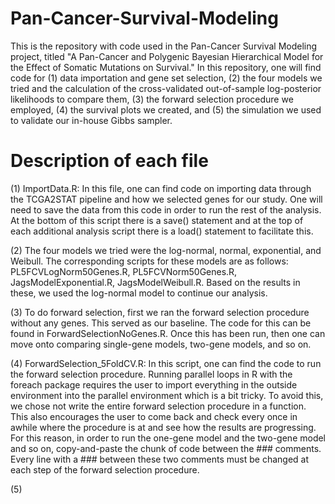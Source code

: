 # Pan-Cancer-Survival-Modeling

This is the repository with code used in the Pan-Cancer Survival Modeling project, titled "A Pan-Cancer and Polygenic Bayesian Hierarchical Model for the Effect of Somatic Mutations on Survival." In this repository, one will find code for (1) data importation and gene set selection, (2) the four models we tried and the calculation of the cross-validated out-of-sample log-posterior likelihoods to compare them, (3) the forward selection procedure we employed, (4) the survival plots we created, and (5) the simulation we used to validate our in-house Gibbs sampler.

# Description of each file 
(1) ImportData.R: In this file, one can find code on importing data through the TCGA2STAT pipeline and how we selected genes for our study. One will need to save the data from this code in order to run the rest of the analysis. At the bottom of this script there is a save() statement and at the top of each additional analysis script there is a load() statement to facilitate this. 

(2) The four models we tried were the log-normal, normal, exponential, and Weibull. The corresponding scripts for these models are as follows: PL5FCVLogNorm50Genes.R, PL5FCVNorm50Genes.R, JagsModelExponential.R, JagsModelWeibull.R. Based on the results in these, we used the log-normal model to continue our analysis. 

(3) To do forward selection, first we ran the forward selection procedure without any genes. This served as our baseline. The code for this can be found in ForwardSelectionNoGenes.R. Once this has been run, then one can move onto comparing single-gene models, two-gene models, and so on. 

(4) ForwardSelection_5FoldCV.R: In this script, one can find the code to run the forward selection procedure. Running parallel loops in R with the foreach package requires the user to import everything in the outside environment into the parallel environment which is a bit tricky. To avoid this, we chose not write the entire forward selection procedure in a function. This also encourages the user to come back and check every once in awhile where the procedure is at and see how the results are progressing. For this reason, in order to run the one-gene model and the two-gene model and so on, copy-and-paste the chunk of code between the ### comments. Every line with a ### between these two comments must be changed at each step of the forward selection procedure. 

(5) 



